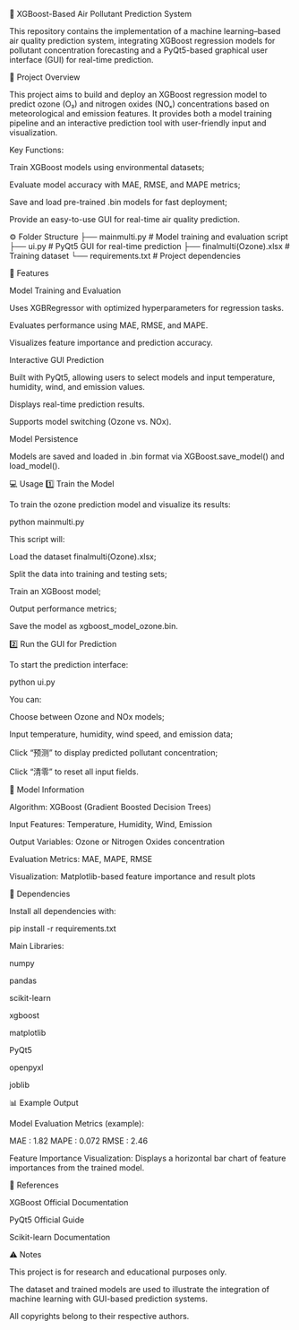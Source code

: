 🌿 XGBoost-Based Air Pollutant Prediction System

This repository contains the implementation of a machine learning–based air quality prediction system, integrating XGBoost regression models for pollutant concentration forecasting and a PyQt5-based graphical user interface (GUI) for real-time prediction.

📘 Project Overview

This project aims to build and deploy an XGBoost regression model to predict ozone (O₃) and nitrogen oxides (NOₓ) concentrations based on meteorological and emission features.
It provides both a model training pipeline and an interactive prediction tool with user-friendly input and visualization.

Key Functions:

Train XGBoost models using environmental datasets;

Evaluate model accuracy with MAE, RMSE, and MAPE metrics;

Save and load pre-trained .bin models for fast deployment;

Provide an easy-to-use GUI for real-time air quality prediction.

⚙️ Folder Structure
├── mainmulti.py                # Model training and evaluation script
├── ui.py                       # PyQt5 GUI for real-time prediction
├── finalmulti(Ozone).xlsx      # Training dataset
└── requirements.txt             # Project dependencies

🚀 Features

Model Training and Evaluation

Uses XGBRegressor with optimized hyperparameters for regression tasks.

Evaluates performance using MAE, RMSE, and MAPE.

Visualizes feature importance and prediction accuracy.

Interactive GUI Prediction

Built with PyQt5, allowing users to select models and input temperature, humidity, wind, and emission values.

Displays real-time prediction results.

Supports model switching (Ozone vs. NOx).

Model Persistence

Models are saved and loaded in .bin format via XGBoost.save_model() and load_model().

💻 Usage
1️⃣ Train the Model

To train the ozone prediction model and visualize its results:

python mainmulti.py


This script will:

Load the dataset finalmulti(Ozone).xlsx;

Split the data into training and testing sets;

Train an XGBoost model;

Output performance metrics;

Save the model as xgboost_model_ozone.bin.

2️⃣ Run the GUI for Prediction

To start the prediction interface:

python ui.py


You can:

Choose between Ozone and NOx models;

Input temperature, humidity, wind speed, and emission data;

Click “预测” to display predicted pollutant concentration;

Click “清零” to reset all input fields.

🧠 Model Information

Algorithm: XGBoost (Gradient Boosted Decision Trees)

Input Features: Temperature, Humidity, Wind, Emission

Output Variables: Ozone or Nitrogen Oxides concentration

Evaluation Metrics: MAE, MAPE, RMSE

Visualization: Matplotlib-based feature importance and result plots

🧩 Dependencies

Install all dependencies with:

pip install -r requirements.txt


Main Libraries:

numpy

pandas

scikit-learn

xgboost

matplotlib

PyQt5

openpyxl

joblib

📊 Example Output

Model Evaluation Metrics (example):

MAE  :  1.82
MAPE :  0.072
RMSE :  2.46


Feature Importance Visualization:
Displays a horizontal bar chart of feature importances from the trained model.

📄 References

XGBoost Official Documentation

PyQt5 Official Guide

Scikit-learn Documentation

⚠️ Notes

This project is for research and educational purposes only.

The dataset and trained models are used to illustrate the integration of machine learning with GUI-based prediction systems.

All copyrights belong to their respective authors.
